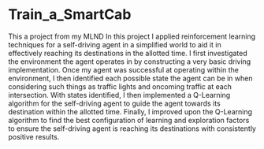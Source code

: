 # Train_a_SmartCab
This a project from my MLND
In this project I applied reinforcement learning techniques for a self-driving agent in a simplified world to aid it in effectively reaching its destinations in the allotted time.
I first investigated the environment the agent operates in by constructing a very basic driving implementation. Once my agent was successful at operating within the environment, I then identified each possible state the agent can be in when considering such things as traffic lights and oncoming traffic at each intersection. 
With states identified, I then implemented a Q-Learning algorithm for the self-driving agent to guide the agent towards its destination within the allotted time. 
Finally, I improved upon the Q-Learning algorithm to find the best configuration of learning and exploration factors to ensure the self-driving agent is reaching its destinations with consistently positive results.
